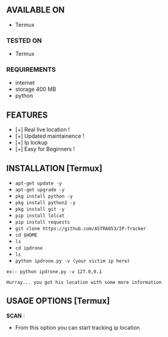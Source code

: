 ## AVAILABLE ON

* Termux

### TESTED ON

* Termux

### REQUIREMENTS

* internet
* storage 400 MB
* python

## FEATURES

* [+] Real live location !
* [+] Updated maintainence !
* [+] Ip lookup
* [+] Easy for Beginners !

## INSTALLATION [Termux]

* `apt-get update -y`
* `apt-get upgrade -y`
* `pkg install python -y`
* `pkg install python2 -y`
* `pkg install git -y`
* `pip install lolcat`
* `pip install requests`
* `git clone https://github.com/ASTRA053/IP-Tracker`
* `cd $HOME`
* `ls`
* `cd ipdrone`
* `ls`
* `python ipdrone.py -v (your victim ip here)`

```
ex:- python ipdrone.py -v 127.0,0.1

Hurray... you got his location with some more information

```

## USAGE OPTIONS [Termux]

__SCAN__ :

* From this option you can start tracking ip location
